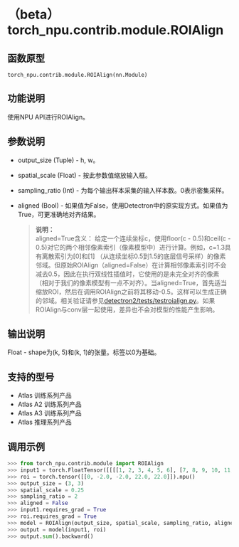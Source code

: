 # （beta）torch_npu.contrib.module.ROIAlign

## 函数原型

```
torch_npu.contrib.module.ROIAlign(nn.Module)
```

## 功能说明

使用NPU API进行ROIAlign。

## 参数说明

- output_size (Tuple) - h, w。
- spatial_scale (Float) - 按此参数值缩放输入框。
- sampling_ratio (Int) - 为每个输出样本采集的输入样本数。0表示密集采样。
- aligned (Bool) - 如果值为False，使用Detectron中的原实现方式。如果值为True，可更准确地对齐结果。

    >**说明：**<br>
    >aligned=True含义：
    >给定一个连续坐标c，使用floor(c - 0.5)和ceil(c - 0.5)对它的两个相邻像素索引（像素模型中）进行计算。例如，c=1.3具有离散索引为[0]和[1] （从连续坐标0.5到1.5的底层信号采样）的像素邻域。但原始ROIAlign（aligned=False）在计算相邻像素索引时不会减去0.5，因此在执行双线性插值时，它使用的是未完全对齐的像素（相对于我们的像素模型有一点不对齐）。当aligned=True，首先适当缩放ROI，然后在调用ROIAlign之前将其移动-0.5。这样可以生成正确的邻域。相关验证请参见[detectron2/tests/testroialign.py](https://github.com/facebookresearch/detectron2/blob/v0.2/tests/layers/test_roi_align.py)。如果ROIAlign与conv层一起使用，差异也不会对模型的性能产生影响。

## 输出说明

Float - shape为(k, 5)和(k, 1)的张量。标签以0为基础。

## 支持的型号

- <term>Atlas 训练系列产品</term>
- <term>Atlas A2 训练系列产品</term>
- <term>Atlas A3 训练系列产品</term>
- <term>Atlas 推理系列产品</term>

## 调用示例

```python
>>> from torch_npu.contrib.module import ROIAlign
>>> input1 = torch.FloatTensor([[[[1, 2, 3, 4, 5, 6], [7, 8, 9, 10, 11, 12], [13, 14, 15, 16, 17, 18], [19, 20, 21, 22, 23, 24], [25, 26, 27, 28, 29, 30], [31, 32, 33, 34, 35, 36]]]]).npu()
>>> roi = torch.tensor([[0, -2.0, -2.0, 22.0, 22.0]]).npu()
>>> output_size = (3, 3)
>>> spatial_scale = 0.25
>>> sampling_ratio = 2
>>> aligned = False
>>> input1.requires_grad = True
>>> roi.requires_grad = True
>>> model = ROIAlign(output_size, spatial_scale, sampling_ratio, aligned=aligned).npu()
>>> output = model(input1, roi)
>>> output.sum().backward()
```

